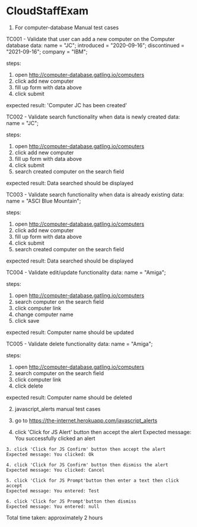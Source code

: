 # CloudStaffExam

1. For computer-database Manual test cases

TC001 - Validate that user can add a new computer on the Computer database
data:
        name = "JC";
        introduced = "2020-09-16";
        discontinued = "2021-09-16";
        company = "IBM";

steps:
1. open http://computer-database.gatling.io/computers
2. click add new computer
3. fill up form with data above
4. click submit

expected result: 'Computer JC has been created'



TC002 - Validate search functionality when data is newly created
data:
        name = "JC";

steps:
1. open http://computer-database.gatling.io/computers
2. click add new computer
3. fill up form with data above
4. click submit
5. search created computer on the search field

expected result: Data searched  should be displayed


TC003 - Validate search functionality when data is already existing
data:
        name = "ASCI Blue Mountain";

steps:
1. open http://computer-database.gatling.io/computers
2. click add new computer
3. fill up form with data above
4. click submit
5. search created computer on the search field

expected result: Data searched should be displayed


TC004 - Validate edit/update functionality
data:
        name = "Amiga";

steps:
1. open http://computer-database.gatling.io/computers
2. search computer on the search field
3. click computer link
4. change computer name
5. click save

expected result: Computer name should be updated


TC005 - Validate delete functionality
data:
        name = "Amiga";

steps:
1. open http://computer-database.gatling.io/computers
2. search computer on the search field
3. click computer link
4. click delete

expected result: Computer name should be deleted




2. javascript_alerts manual test cases
  1. go to https://the-internet.herokuapp.com/javascript_alerts
	
  2. click 'Click for JS Alert' button then accept the alert
	Expected message: You successfully clicked an alert	

	3. click 'Click for JS Confirm' button then accept the alert
	Expected message: You clicked: Ok	

	4. click 'Click for JS Confirm' button then dismiss the alert
	Expected message: You clicked: Cancel

	5. click 'Click for JS Prompt'button then enter a text then click accept
	Expected message: You entered: Test

	6. click 'Click for JS Prompt'button then dismiss
	Expected message: You entered: null




Total time taken: approximately 2 hours
